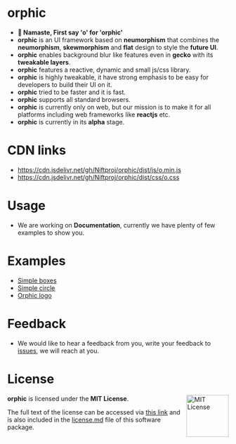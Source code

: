 # orphic

- **🙏 Namaste, First say 'o' for 'orphic'**
- **orphic** is an UI framework based on **neumorphism** that combines the **neumorphism**, **skewmorphism** and **flat** design to style the **future UI**.
- **orphic** enables background blur like features even in **gecko** with its **tweakable layers**.
- **orphic** features a reactive, dynamic and small js/css library.
- **orphic** is highly tweakable, it have strong emphasis to be easy for developers to build their UI on it.
- **orphic** tried to be faster and it is fast.
- **orphic** supports all standard browsers.
- **orphic** is currently only on web, but our mission is to make it for all platforms including web frameworks like **reactjs** etc.
- **orphic** is currently in its **alpha** stage.

# CDN links
- https://cdn.jsdelivr.net/gh/Niftproj/orphic/dist/js/o.min.js
- https://cdn.jsdelivr.net/gh/Niftproj/orphic/dist/css/o.css

# Usage
- We are working on **Documentation**, currently we have plenty of few examples to show you.

# Examples
<!-- - As **orphic** is in alpha stage, we have currently very less examples to show you. -->
- [Simple boxes](tests/test.html)
- [Simple circle](tests/test2.html)
- [Orphic logo](tests/o.html)

# Feedback
- We would like to hear a feedback from you, write your feedback to [issues](https://github.com/Niftproj/orphic/issues), we will reach at you.

# License
<a href="https://opensource.org/licenses/MIT">
  <img align="right" height="96" alt="MIT License" src="manual/mit-license.png" />
</a>

**orphic** is licensed under the **MIT License**.

The full text of the license can be accessed via [this link](https://opensource.org/licenses/MIT) and is also included in the [license.md](license.md) file of this software package.
